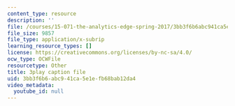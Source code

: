 ```yaml
---
content_type: resource
description: ''
file: /courses/15-071-the-analytics-edge-spring-2017/3bb3f6b6abc941ca5e1efb68bab12da4_wQvjFfMvXrk.srt
file_size: 9857
file_type: application/x-subrip
learning_resource_types: []
license: https://creativecommons.org/licenses/by-nc-sa/4.0/
ocw_type: OCWFile
resourcetype: Other
title: 3play caption file
uid: 3bb3f6b6-abc9-41ca-5e1e-fb68bab12da4
video_metadata:
  youtube_id: null
---
```

